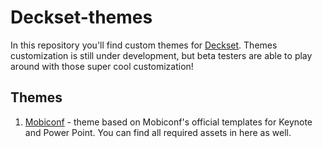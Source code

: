 # Deckset-themes

In this repository you'll find custom themes for [Deckset](https://www.decksetapp.com).
Themes customization is still under development, but beta testers are able to play around with those super cool customization!

## Themes

1. [Mobiconf](http://mobiconf.org/) - theme based on Mobiconf's official templates for Keynote and Power Point. You can find all required assets in here as well.

